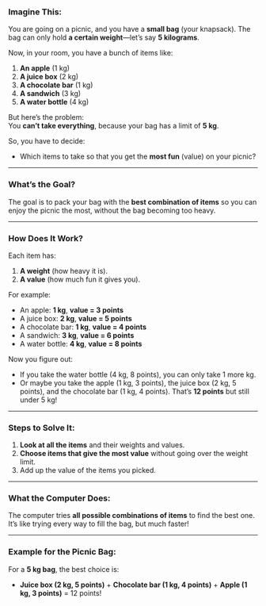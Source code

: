 
### Imagine This:
You are going on a picnic, and you have a **small bag** (your knapsack). The bag can only hold **a certain weight**—let’s say **5 kilograms**.

Now, in your room, you have a bunch of items like:

1. **An apple** (1 kg)  
2. **A juice box** (2 kg)  
3. **A chocolate bar** (1 kg)  
4. **A sandwich** (3 kg)  
5. **A water bottle** (4 kg)

But here’s the problem:  
You **can’t take everything**, because your bag has a limit of **5 kg**. 

So, you have to decide:  
- Which items to take so that you get the **most fun** (value) on your picnic?

---

### What’s the Goal?
The goal is to pack your bag with the **best combination of items** so you can enjoy the picnic the most, without the bag becoming too heavy.

---

### How Does It Work?
Each item has:
1. **A weight** (how heavy it is).
2. **A value** (how much fun it gives you).

For example:
- An apple: **1 kg**, **value = 3 points**
- A juice box: **2 kg**, **value = 5 points**
- A chocolate bar: **1 kg**, **value = 4 points**
- A sandwich: **3 kg**, **value = 6 points**
- A water bottle: **4 kg**, **value = 8 points**

Now you figure out:
- If you take the water bottle (4 kg, 8 points), you can only take 1 more kg.
- Or maybe you take the apple (1 kg, 3 points), the juice box (2 kg, 5 points), and the chocolate bar (1 kg, 4 points). That’s **12 points** but still under 5 kg!

---

### Steps to Solve It:
1. **Look at all the items** and their weights and values.
2. **Choose items that give the most value** without going over the weight limit.
3. Add up the value of the items you picked.

---

### What the Computer Does:
The computer tries **all possible combinations of items** to find the best one. It’s like trying every way to fill the bag, but much faster!

---

### Example for the Picnic Bag:
For a **5 kg bag**, the best choice is:  
- **Juice box (2 kg, 5 points)** + **Chocolate bar (1 kg, 4 points)** + **Apple (1 kg, 3 points)** = 12 points!
